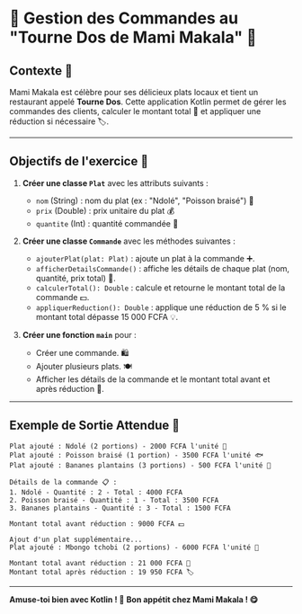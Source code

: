 # 🍲 Gestion des Commandes au "Tourne Dos de Mami Makala" 🌴

## Contexte 📖  
Mami Makala est célèbre pour ses délicieux plats locaux et tient un restaurant appelé **Tourne Dos**. Cette application Kotlin permet de gérer les commandes des clients, calculer le montant total 💸 et appliquer une réduction si nécessaire 🏷️.

---

## Objectifs de l'exercice 🎯  
1. **Créer une classe `Plat`** avec les attributs suivants :  
   - `nom` (String) : nom du plat (ex : "Ndolé", "Poisson braisé") 🍛  
   - `prix` (Double) : prix unitaire du plat 💰  
   - `quantite` (Int) : quantité commandée 🛒  

2. **Créer une classe `Commande`** avec les méthodes suivantes :  
   - `ajouterPlat(plat: Plat)` : ajoute un plat à la commande ➕.  
   - `afficherDetailsCommande()` : affiche les détails de chaque plat (nom, quantité, prix total) 📜.  
   - `calculerTotal(): Double` : calcule et retourne le montant total de la commande 💵.  
   - `appliquerReduction(): Double` : applique une réduction de 5 % si le montant total dépasse 15 000 FCFA 💡.  

3. **Créer une fonction `main`** pour :  
   - Créer une commande. 🛍️  
   - Ajouter plusieurs plats. 🍽️  
   - Afficher les détails de la commande et le montant total avant et après réduction 💯.

---

## Exemple de Sortie Attendue 📝

```plaintext
Plat ajouté : Ndolé (2 portions) - 2000 FCFA l'unité 🍲
Plat ajouté : Poisson braisé (1 portion) - 3500 FCFA l'unité 🐟
Plat ajouté : Bananes plantains (3 portions) - 500 FCFA l'unité 🍌

Détails de la commande 📋 :
1. Ndolé - Quantité : 2 - Total : 4000 FCFA  
2. Poisson braisé - Quantité : 1 - Total : 3500 FCFA  
3. Bananes plantains - Quantité : 3 - Total : 1500 FCFA  

Montant total avant réduction : 9000 FCFA 💵  

Ajout d'un plat supplémentaire...  
Plat ajouté : Mbongo tchobi (2 portions) - 6000 FCFA l'unité 🍛  

Montant total avant réduction : 21 000 FCFA 💸  
Montant total après réduction : 19 950 FCFA 🏷️
```
---
**Amuse-toi bien avec Kotlin ! 🚀**
**Bon appétit chez Mami Makala ! 😋**